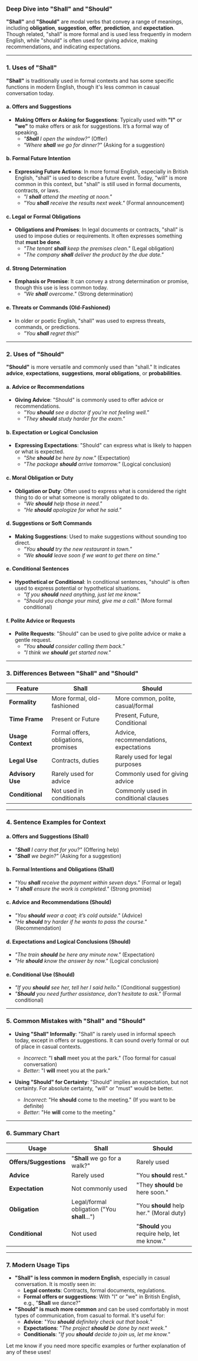 ### **Deep Dive into "Shall" and "Should"**

**"Shall"** and **"Should"** are modal verbs that convey a range of meanings, including **obligation**, **suggestion**, **offer**, **prediction**, and **expectation**. Though related, "shall" is more formal and is used less frequently in modern English, while "should" is often used for giving advice, making recommendations, and indicating expectations.

---

### **1. Uses of "Shall"**

**"Shall"** is traditionally used in formal contexts and has some specific functions in modern English, though it's less common in casual conversation today.

#### **a. Offers and Suggestions**

- **Making Offers or Asking for Suggestions**: Typically used with **"I"** or **"we"** to make offers or ask for suggestions. It’s a formal way of speaking.
    - _"**Shall** I open the window?"_ (Offer)
    - _"Where **shall** we go for dinner?"_ (Asking for a suggestion)

#### **b. Formal Future Intention**

- **Expressing Future Actions**: In more formal English, especially in British English, "shall" is used to describe a future event. Today, "will" is more common in this context, but "shall" is still used in formal documents, contracts, or laws.
    - _"I **shall** attend the meeting at noon."_
    - _"You **shall** receive the results next week."_ (Formal announcement)

#### **c. Legal or Formal Obligations**

- **Obligations and Promises**: In legal documents or contracts, "shall" is used to impose duties or requirements. It often expresses something that **must be done**.
    - _"The tenant **shall** keep the premises clean."_ (Legal obligation)
    - _"The company **shall** deliver the product by the due date."_

#### **d. Strong Determination**

- **Emphasis or Promise**: It can convey a strong determination or promise, though this use is less common today.
    - _"We **shall** overcome."_ (Strong determination)

#### **e. Threats or Commands** (Old-Fashioned)

- In older or poetic English, "shall" was used to express threats, commands, or predictions.
    - _"You **shall** regret this!"_

---

### **2. Uses of "Should"**

**"Should"** is more versatile and commonly used than "shall." It indicates **advice**, **expectations**, **suggestions**, **moral obligations**, or **probabilities**.

#### **a. Advice or Recommendations**

- **Giving Advice**: "Should" is commonly used to offer advice or recommendations.
    - _"You **should** see a doctor if you're not feeling well."_
    - _"They **should** study harder for the exam."_

#### **b. Expectation or Logical Conclusion**

- **Expressing Expectations**: "Should" can express what is likely to happen or what is expected.
    - _"She **should** be here by now."_ (Expectation)
    - _"The package **should** arrive tomorrow."_ (Logical conclusion)

#### **c. Moral Obligation or Duty**

- **Obligation or Duty**: Often used to express what is considered the right thing to do or what someone is morally obligated to do.
    - _"We **should** help those in need."_
    - _"He **should** apologize for what he said."_

#### **d. Suggestions or Soft Commands**

- **Making Suggestions**: Used to make suggestions without sounding too direct.
    - _"You **should** try the new restaurant in town."_
    - _"We **should** leave soon if we want to get there on time."_

#### **e. Conditional Sentences**

- **Hypothetical or Conditional**: In conditional sentences, "should" is often used to express potential or hypothetical situations.
    - _"If you **should** need anything, just let me know."_
    - _"Should you change your mind, give me a call."_ (More formal conditional)

#### **f. Polite Advice or Requests**

- **Polite Requests**: "Should" can be used to give polite advice or make a gentle request.
    - _"You **should** consider calling them back."_
    - _"I think we **should** get started now."_

---

### **3. Differences Between "Shall" and "Should"**

|**Feature**|**Shall**|**Should**|
|---|---|---|
|**Formality**|More formal, old-fashioned|More common, polite, casual/formal|
|**Time Frame**|Present or Future|Present, Future, Conditional|
|**Usage Context**|Formal offers, obligations, promises|Advice, recommendations, expectations|
|**Legal Use**|Contracts, duties|Rarely used for legal purposes|
|**Advisory Use**|Rarely used for advice|Commonly used for giving advice|
|**Conditional**|Not used in conditionals|Commonly used in conditional clauses|

---

### **4. Sentence Examples for Context**

#### **a. Offers and Suggestions (Shall)**

- _"**Shall** I carry that for you?"_ (Offering help)
- _"**Shall** we begin?"_ (Asking for a suggestion)

#### **b. Formal Intentions and Obligations (Shall)**

- _"You **shall** receive the payment within seven days."_ (Formal or legal)
- _"I **shall** ensure the work is completed."_ (Strong promise)

#### **c. Advice and Recommendations (Should)**

- _"You **should** wear a coat; it’s cold outside."_ (Advice)
- _"He **should** try harder if he wants to pass the course."_ (Recommendation)

#### **d. Expectations and Logical Conclusions (Should)**

- _"The train **should** be here any minute now."_ (Expectation)
- _"He **should** know the answer by now."_ (Logical conclusion)

#### **e. Conditional Use (Should)**

- _"If you **should** see her, tell her I said hello."_ (Conditional suggestion)
- _"**Should** you need further assistance, don't hesitate to ask."_ (Formal conditional)

---

### **5. Common Mistakes with "Shall" and "Should"**

- **Using "Shall" Informally**: "Shall" is rarely used in informal speech today, except in offers or suggestions. It can sound overly formal or out of place in casual contexts.
    
    - _Incorrect_: "I **shall** meet you at the park." (Too formal for casual conversation)
    - _Better_: "I **will** meet you at the park."
- **Using "Should" for Certainty**: "Should" implies an expectation, but not certainty. For absolute certainty, "will" or "must" would be better.
    
    - _Incorrect_: "He **should** come to the meeting." (If you want to be definite)
    - _Better_: "He **will** come to the meeting."

---

### **6. Summary Chart**

|**Usage**|**Shall**|**Should**|
|---|---|---|
|**Offers/Suggestions**|"**Shall** we go for a walk?"|Rarely used|
|**Advice**|Rarely used|"You **should** rest."|
|**Expectation**|Not commonly used|"They **should** be here soon."|
|**Obligation**|Legal/formal obligation ("You **shall**...")|"You **should** help her." (Moral duty)|
|**Conditional**|Not used|"**Should** you require help, let me know."|

---

### **7. Modern Usage Tips**

- **"Shall" is less common in modern English**, especially in casual conversation. It is mostly seen in:
    - **Legal contexts**: Contracts, formal documents, regulations.
    - **Formal offers or suggestions**: With "I" or "we" in British English, e.g., "**Shall** we dance?"
- **"Should" is much more common** and can be used comfortably in most types of communication, from casual to formal. It's useful for:
    - **Advice**: "_You **should** definitely check out that book._"
    - **Expectations**: "_The project **should** be done by next week._"
    - **Conditionals**: "_If you **should** decide to join us, let me know._"

Let me know if you need more specific examples or further explanation of any of these uses!